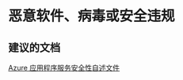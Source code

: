 <properties
    pageTitle="malware, virus, or security intrusion"
    description="恶意软件、病毒或安全违规"
    service="microsoft.web"
    resource="sites"
    authors="aashu"
    displayOrder=""
    selfHelpType="generic"
    supportTopicIds="32440118"
    resourceTags=""
    productPesIds="14748, 16170"
    cloudEnvironments="public"
/>


# 恶意软件、病毒或安全违规

## **建议的文档**
[Azure 应用程序服务安全性自述文件](https://azure.microsoft.com/documentation/articles/app-service-security-readme/)



<!--HONumber=Oct16_HO3-->



